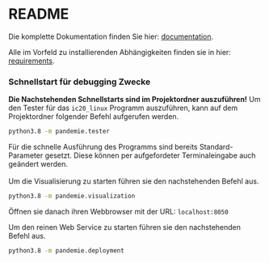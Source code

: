 # README
Die komplette Dokumentation finden Sie hier: [documentation](documents/documentation.md).

Alle im Vorfeld zu installierenden Abhängigkeiten finden sie in hier: [requirements](requirements.txt).

### Schnellstart für debugging Zwecke

**Die Nachstehenden Schnellstarts sind im Projektordner auszuführen!**
Um den Tester für das `ic20_linux` Programm auszuführen, kann auf dem Projektordner folgender Befehl aufgerufen werden.
```bash
python3.8 -m pandemie.tester
```
Für die schnelle Ausführung des Programms sind bereits Standard-Parameter gesetzt. Diese können per aufgefordeter
Terminaleingabe auch geändert werden.
<br><br>
Um die Visualisierung zu starten führen sie den nachstehenden Befehl aus.
```bash
python3.8 -m pandemie.visualization
```
Öffnen sie danach ihren Webbrowser mit der URL: `localhost:8050`

Um den reinen Web Service zu starten führen sie den nachstehenden Befehl aus.
```bash
python3.8 -m pandemie.deployment
```